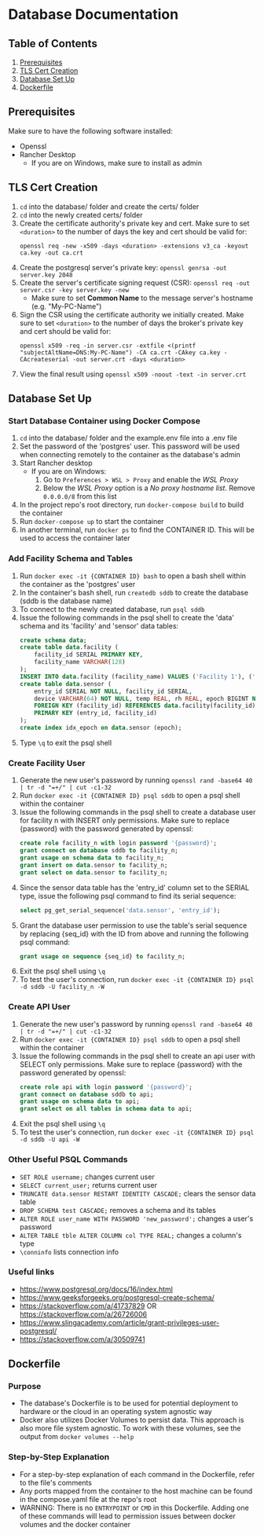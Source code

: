 # Database Documentation

## Table of Contents
1. [Prerequisites](#prerequisites)
2. [TLS Cert Creation](#tls-cert-creation)
3. [Database Set Up](#database-set-up)
4. [Dockerfile](#dockerfile)

## Prerequisites
Make sure to have the following software installed:
- Openssl
- Rancher Desktop
    - If you are on Windows, make sure to install as admin

## TLS Cert Creation
1. `cd` into the database/ folder and create the certs/ folder
2. `cd` into the newly created certs/ folder 
3. Create the certificate authority's private key and cert. Make sure to set `<duration>` to the number of days the key and cert should be valid for: 
    ```
    openssl req -new -x509 -days <duration> -extensions v3_ca -keyout ca.key -out ca.crt
    ```
5. Create the postgresql server's private key: `openssl genrsa -out server.key 2048`
6. Create the server's certificate signing request (CSR): `openssl req -out server.csr -key server.key -new` 
    - Make sure to set **Common Name** to the message server's hostname (e.g. "My-PC-Name")
7. Sign the CSR using the certificate authority we initially created. Make sure to set `<duration>` to the number of days the broker's private key and cert should be valid for: 
    ```
    openssl x509 -req -in server.csr -extfile <(printf "subjectAltName=DNS:My-PC-Name") -CA ca.crt -CAkey ca.key -CAcreateserial -out server.crt -days <duration>
    ```
8. View the final result using `openssl x509 -noout -text -in server.crt`

## Database Set Up
### Start Database Container using Docker Compose
1. `cd` into the database/ folder and the example.env file into a .env file
2. Set the password of the 'postgres' user. This password will be used when connecting remotely to the container as the database's admin
3. Start Rancher desktop
    - If you are on Windows:
        1. Go to `Preferences > WSL > Proxy` and enable the *WSL Proxy*
        2. Below the *WSL Proxy* option is a *No proxy hostname list*. Remove `0.0.0.0/8` from this list
2. In the project repo's root directory, run `docker-compose build` to build the container
3. Run `docker-compose up` to start the container
4. In another terminal, run `docker ps` to find the CONTAINER ID. This will be used to access the container later

### Add Facility Schema and Tables
1. Run `docker exec -it {CONTAINER ID} bash` to open a bash shell within the container as the 'postgres' user
2. In the container's bash shell, run `createdb sddb` to create the database (sddb is the database name)
3. To connect to the newly created database, run `psql sddb` 
4. Issue the following commands in the psql shell to create the 'data' schema and its 'facility' and 'sensor' data tables:
    ```sql
    create schema data; 
    create table data.facility (
        facility_id SERIAL PRIMARY KEY,
        facility_name VARCHAR(128)
    );
    INSERT INTO data.facility (facility_name) VALUES ('Facility 1'), ('Facility 2');
    create table data.sensor (
        entry_id SERIAL NOT NULL, facility_id SERIAL,
        device VARCHAR(64) NOT NULL, temp REAL, rh REAL, epoch BIGINT NOT NULL,
        FOREIGN KEY (facility_id) REFERENCES data.facility(facility_id),
        PRIMARY KEY (entry_id, facility_id)
    );
    create index idx_epoch on data.sensor (epoch); 
    ```
5. Type `\q` to exit the psql shell 

### Create Facility User
1. Generate the new user's password by running `openssl rand -base64 40 | tr -d "=+/" | cut -c1-32`
2. Run `docker exec -it {CONTAINER ID} psql sddb` to open a psql shell within the container
3. Issue the following commands in the psql shell to create a database user for facility n with INSERT only permissions. Make sure to replace {password} with the password generated by openssl:
    ```sql
    create role facility_n with login password '{password}';
    grant connect on database sddb to facility_n;
    grant usage on schema data to facility_n;
    grant insert on data.sensor to facility_n;
    grant select on data.sensor to facility_n;
    ```
4. Since the sensor data table has the 'entry_id' column set to the SERIAL type, issue the following psql command to find its serial sequence:
    ```sql
    select pg_get_serial_sequence('data.sensor', 'entry_id');
    ```
5. Grant the database user permission to use the table's serial sequence by replacing {seq_id} with the ID from above and running the following psql command:
    ```sql
    grant usage on sequence {seq_id} to facility_n;
    ```
6. Exit the psql shell using `\q`
7. To test the user's connection, run `docker exec -it {CONTAINER ID} psql -d sddb -U facility_n -W`

### Create API User
1. Generate the new user's password by running `openssl rand -base64 40 | tr -d "=+/" | cut -c1-32`
2. Run `docker exec -it {CONTAINER ID} psql sddb` to open a psql shell within the container
3. Issue the following commands in the psql shell to create an api user with SELECT only permissions. Make sure to replace {password} with the password generated by openssl:
    ```sql
    create role api with login password '{password}';
    grant connect on database sddb to api;
    grant usage on schema data to api;
    grant select on all tables in schema data to api;
    ```
5. Exit the psql shell using `\q`
6. To test the user's connection, run `docker exec -it {CONTAINER ID} psql -d sddb -U api -W`

### Other Useful PSQL Commands
- `SET ROLE username;` changes current user
- `SELECT current_user;` returns current user
- `TRUNCATE data.sensor RESTART IDENTITY CASCADE;` clears the sensor data table 
- `DROP SCHEMA test CASCADE;` removes a schema and its tables
- `ALTER ROLE user_name WITH PASSWORD 'new_password';` changes a user's password
- `ALTER TABLE tble ALTER COLUMN col TYPE REAL;` changes a column's type
- `\conninfo` lists connection info

### Useful links
- https://www.postgresql.org/docs/16/index.html
- https://www.geeksforgeeks.org/postgresql-create-schema/
- https://stackoverflow.com/a/41737829 OR https://stackoverflow.com/a/26726006
- https://www.slingacademy.com/article/grant-privileges-user-postgresql/
- https://stackoverflow.com/a/30509741

## Dockerfile
### Purpose
- The database's Dockerfile is to be used for potential deployment to hardware or the cloud in an operating system agnostic way
- Docker also utilizes Docker Volumes to persist data. This approach is also more file system agnostic. To work with these volumes, see the output from `docker volumes --help`

### Step-by-Step Explanation
- For a step-by-step explanation of each command in the Dockerfile, refer to the file's comments
- Any ports mapped from the container to the host machine can be found in the compose.yaml file at the repo's root 
- WARNING: There is no `ENTRYPOINT` or `CMD` in this Dockerfile. Adding one of these commands will lead to permission issues between docker volumes and the docker container